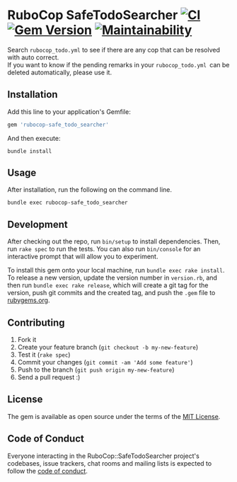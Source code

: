 # RuboCop SafeTodoSearcher [![CI](https://github.com/ydah/rubocop-safe_todo_searcher/actions/workflows/ci.yml/badge.svg)](https://github.com/ydah/rubocop-safe_todo_searcher/actions/workflows/ci.yml) [![Gem Version](https://badge.fury.io/rb/rubocop-safe_todo_searcher.svg)](https://badge.fury.io/rb/rubocop-safe_todo_searcher) [![Maintainability](https://api.codeclimate.com/v1/badges/38a1dd096ef8135421af/maintainability)](https://codeclimate.com/github/ydah/rubocop-safe_todo_searcher/maintainability)

Search `rubocop_todo.yml` to see if there are any cop that can be resolved with auto correct.  
If you want to know if the pending remarks in your `rubocop_todo.yml `can be deleted automatically, please use it.

## Installation

Add this line to your application's Gemfile:

```ruby
gem 'rubocop-safe_todo_searcher'
```

And then execute:

```
bundle install
```

## Usage

After installation, run the following on the command line.

```
bundle exec rubocop-safe_todo_searcher
```

## Development

After checking out the repo, run `bin/setup` to install dependencies. Then, run `rake spec` to run the tests. You can also run `bin/console` for an interactive prompt that will allow you to experiment.

To install this gem onto your local machine, run `bundle exec rake install`. To release a new version, update the version number in `version.rb`, and then run `bundle exec rake release`, which will create a git tag for the version, push git commits and the created tag, and push the `.gem` file to [rubygems.org](https://rubygems.org).

## Contributing

1. Fork it
1. Create your feature branch (`git checkout -b my-new-feature`)
1. Test it (`rake spec`)
1. Commit your changes (`git commit -am 'Add some feature'`)
1. Push to the branch (`git push origin my-new-feature`)
1. Send a pull request :)

## License

The gem is available as open source under the terms of the [MIT License](https://opensource.org/licenses/MIT).

## Code of Conduct

Everyone interacting in the RuboCop::SafeTodoSearcher project's codebases, issue trackers, chat rooms and mailing lists is expected to follow the [code of conduct](https://github.com/ydah/rubocop-safe_todo_searcher/blob/master/CODE_OF_CONDUCT.md).
